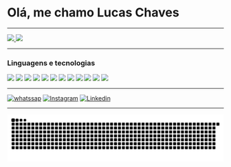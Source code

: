 <h1>Olá, me chamo Lucas Chaves</h1>
<hr/>
<div>
  <a href=''>
    <img src='https://github-readme-stats.vercel.app/api?username=JlucasFC&show_icons=true&theme=tokyonight' height='180em'>
    <img src='https://github-readme-stats.vercel.app/api/top-langs/?username=JlucasFC&layout=compact' height='180em'/>
  <a/>
</div>
    <hr/>
<div>    
  <h3>Linguagens e tecnologias</h3>
  <img src="https://cdn.jsdelivr.net/gh/devicons/devicon@latest/icons/html5/html5-original.svg" height='60rem' />
  <img src="https://cdn.jsdelivr.net/gh/devicons/devicon@latest/icons/css3/css3-original.svg" height='60rem' />
  <img src="https://cdn.jsdelivr.net/gh/devicons/devicon@latest/icons/javascript/javascript-original.svg" height='60rem' />
  <img src="https://cdn.jsdelivr.net/gh/devicons/devicon@latest/icons/typescript/typescript-original.svg" height='60rem' />
  <img src="https://cdn.jsdelivr.net/gh/devicons/devicon@latest/icons/linux/linux-original.svg" height='60rem' /> 
  <img src="https://cdn.jsdelivr.net/gh/devicons/devicon@latest/icons/mysql/mysql-plain-wordmark.svg" height='60rem' />
  <img src="https://cdn.jsdelivr.net/gh/devicons/devicon@latest/icons/fedora/fedora-plain.svg" height='60rem'/>
  <img src="https://cdn.jsdelivr.net/gh/devicons/devicon@latest/icons/react/react-original-wordmark.svg" height='60rem'/> 
  <img src="https://cdn.jsdelivr.net/gh/devicons/devicon@latest/icons/nestjs/nestjs-original.svg" height='60rem'/>
  <img src="https://cdn.jsdelivr.net/gh/devicons/devicon@latest/icons/tailwindcss/tailwindcss-original.svg" height='60rem' />
  <img src="https://cdn.jsdelivr.net/gh/devicons/devicon@latest/icons/vitejs/vitejs-original.svg" height='60rem'/>     
  <img src="https://cdn.jsdelivr.net/gh/devicons/devicon@latest/icons/docker/docker-plain-wordmark.svg" height='60rem'/>
</div>
<hr/>
<div>
  <a href="#" target="_blank" rel="noopener noreferrer"><img src="https://img.shields.io/badge/WhatsApp-25D366?style=for-the-badge&logo=whatsapp&logoColor=white" alt="whatssap" height='38rem'></a>
  <a href="#" target="_blank" rel="noopener noreferrer"><img src="https://img.shields.io/badge/Instagram-E4405F?style=for-the-badge&logo=instagram&logoColor=white" alt="Instagram" height='38rem'></a>
  <a href="#" target="_blank" rel="noopener noreferrer"><img src="https://img.shields.io/badge/LinkedIn-0077B5?style=for-the-badge&logo=linkedin&logoColor=white" alt="Linkedin" height='38rem'></a>
</div>
<hr/>
<picture align="center">
  <source media="(prefers-color-scheme: dark)" srcset="https://raw.githubusercontent.com/JlucasFC/JlucasFC/output/github-contribution-grid-snake-dark.svg">
  <source media="(prefers-color-scheme: light)" srcset="https://raw.githubusercontent.com/JlucasFC/JlucasFC/output/github-contribution-grid-snake-dark.svg">
  <img align="center" alt="github contribution grid snake animation" src="https://raw.githubusercontent.com/JlucasFC/JlucasFC/output/github-contribution-grid-snake.svg">
</picture>
